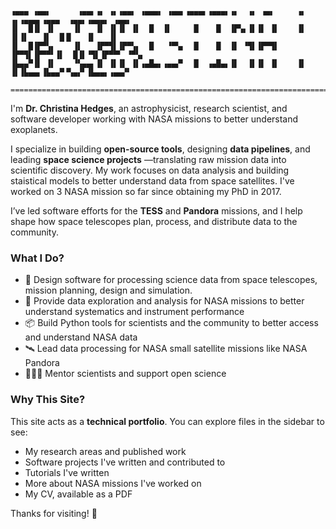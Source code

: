 ```

▗▄▄▄ ▗▄▄▖      ▗▄▄▖▗▖ ▗▖▗▄▄▖ ▗▄▄▄▖ ▗▄▄▖▗▄▄▄▖▗▄▄▄▖▗▖  ▗▖ ▗▄▖     ▗▖ ▗▖▗▄▄▄▖▗▄▄▄  ▗▄▄▖▗▄▄▄▖ ▗▄▄▖
▐▌  █▐▌ ▐▌    ▐▌   ▐▌ ▐▌▐▌ ▐▌  █  ▐▌     █    █  ▐▛▚▖▐▌▐▌ ▐▌    ▐▌ ▐▌▐▌   ▐▌  █▐▌   ▐▌   ▐▌   
▐▌  █▐▛▀▚▖    ▐▌   ▐▛▀▜▌▐▛▀▚▖  █   ▝▀▚▖  █    █  ▐▌ ▝▜▌▐▛▀▜▌    ▐▛▀▜▌▐▛▀▀▘▐▌  █▐▌▝▜▌▐▛▀▀▘ ▝▀▚▖
▐▙▄▄▀▐▌ ▐▌    ▝▚▄▄▖▐▌ ▐▌▐▌ ▐▌▗▄█▄▖▗▄▄▞▘  █  ▗▄█▄▖▐▌  ▐▌▐▌ ▐▌    ▐▌ ▐▌▐▙▄▄▖▐▙▄▄▀▝▚▄▞▘▐▙▄▄▖▗▄▄▞▘

==============================================================================================
```

I'm **Dr. Christina Hedges**, an astrophysicist, research scientist, and software developer
working with NASA missions to better understand exoplanets.

I specialize in building **open-source tools**, designing **data pipelines**, and
leading **space science projects** —translating raw mission data into scientific discovery. My work focuses on data analysis and building staistical models to better understand data from space satellites.
I've worked on 3 NASA mission so far since obtaining my PhD in 2017.

I’ve led software efforts for the **TESS** and **Pandora** missions, and I help shape
how space telescopes plan, process, and distribute data to the community.

### What I Do?

- 🔭 Design software for processing science data from space telescopes, mission planning, design and simulation.
- 🧪 Provide data exploration and analysis for NASA missions to better understand systematics and instrument performance
- 📦 Build Python tools for scientists and the community to better access and understand NASA data
- 🛰️ Lead data processing for NASA small satellite missions like NASA Pandora
- 🧑‍🤝‍🧑 Mentor scientists and support open science

### Why This Site?

This site acts as a **technical portfolio**. You can explore files in the sidebar to see:

- My research areas and published work
- Software projects I've written and contributed to
- Tutorials I've written
- More about NASA missions I've worked on
- My CV, available as a PDF

Thanks for visiting! 🚀
